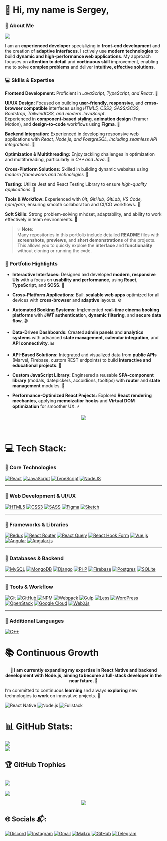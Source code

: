 # 👋 Hi, my name is Sergey,<br>
### 🚀 About Me
<a href="https://figrac0.github.io/" target="_blank">
  <img src="https://img.shields.io/badge/🌐%20Portfolio-blue?style=for-the-badge" />
</a>

I am an **experienced developer** specializing in **front-end development** and the creation of **adaptive interfaces**. I actively use **modern technologies** to build **dynamic and high-performance web applications**. My approach focuses on **attention to detail** and **continuous skill** improvement, enabling me to solve **complex problems** and deliver **intuitive, effective solutions**.



### 💻 Skills & Expertise
**Frontend Development:** Proficient in _JavaScript, TypeScript, and React_. 📍

**UI/UX Design:** Focused on building **user-friendly**, **responsive**, and **cross-browser compatible** interfaces using _HTML5, CSS3, SASS/SCSS, Bootstrap, TailwindCSS, and modern JavaScript_.  
Experienced in **component-based styling**, **animation design** (Framer Motion), and **design-to-code** workflows using **Figma**. 📍

**Backend Integration:** Experienced in developing responsive web applications with _React, Node.js, and PostgreSQL, including seamless API integrations_. 📍

**Optimization & Multithreading:** Enjoy tackling challenges in optimization and multithreading, particularly in _C++ and Java_. 📍

**Cross-Platform Solutions:** Skilled in building dynamic websites using _modern frameworks and technologies_. 📍

**Testing:** Utilize Jest and React Testing Library to ensure _high-quality applications_. 📍

**Tools & Workflow:** Experienced with _Git, GitHub, GitLab, VS Code, npm/yarn_, ensuring smooth collaboration and CI/CD workflows. 📍

**Soft Skills:** Strong problem-solving mindset, adaptability, and ability to work effectively in team environments. 📍

> 💡 **Note:**  
> Many repositories in this portfolio include detailed **README** files with **screenshots**, **previews**, and **short demonstrations** of the projects.  
> This allows you to quickly explore the **interface** and **functionality** without cloning or running the code.

### 🌟 Portfolio Highlights

+ **Interactive Interfaces:** Designed and developed **modern, responsive UIs** with a focus on **usability and performance**, using **React**, **TypeScript**, and **SCSS**. 🧠

+ **Cross-Platform Applications:** Built **scalable web apps** optimized for all devices with **cross-browser** and **adaptive** layouts. ⚙️

+ **Automated Booking Systems:** Implemented **real-time cinema booking platforms** with **JWT authentication**, **dynamic filtering**, and **secure data flow**. 🎬

+ **Data-Driven Dashboards:** Created **admin panels** and **analytics systems** with advanced **state management**, **calendar integration**, and **API connectivity**. 📊

+ **API-Based Solutions:** Integrated and visualized data from **public APIs** (Marvel, Firebase, custom REST endpoints) to build **interactive and educational projects**. 🦸

+ **Custom JavaScript Library:** Engineered a reusable **SPA-component library** (modals, datepickers, accordions, tooltips) with **router** and **state management** modules. 🧩

+ **Performance-Optimized React Projects:** Explored **React rendering mechanics**, applying **memoization hooks** and **Virtual DOM optimization** for smoother UX. ⚡

<p align="center">
  <img src="https://media3.giphy.com/media/v1.Y2lkPTc5MGI3NjExdDU5NGE3Y2RqbWp6ZG9kczR0ZnN3ZjdnZXJ1NWpoMG1xanl4NnMwbSZlcD12MV9pbnRlcm5hbF9naWZfYnlfaWQmY3Q9Zw/tJDz8mPYyUJZ1Pg9fA/giphy.gif" />
</p><br>

# 💻 Tech Stack:

### 🔹 Core Technologies  
[![React](https://img.shields.io/badge/react-%2320232a.svg?style=for-the-badge&logo=react&logoColor=%2361DAFB)]() [![JavaScript](https://img.shields.io/badge/javascript-%23323330.svg?style=for-the-badge&logo=javascript&logoColor=%23F7DF1E)]() [![TypeScript](https://img.shields.io/badge/typescript-%23007ACC.svg?style=for-the-badge&logo=typescript&logoColor=white)]() [![NodeJS](https://img.shields.io/badge/node.js-6DA55F?style=for-the-badge&logo=node.js&logoColor=white)]() 

---

### 🔹 Web Development & UI/UX  
[![HTML5](https://img.shields.io/badge/html5-%23E34F26.svg?style=for-the-badge&logo=html5&logoColor=white)]() [![CSS3](https://img.shields.io/badge/css3-%231572B6.svg?style=for-the-badge&logo=css3&logoColor=white)]() [![SASS](https://img.shields.io/badge/SASS-hotpink.svg?style=for-the-badge&logo=SASS&logoColor=white)]() [![Figma](https://img.shields.io/badge/figma-%23F24E1E.svg?style=for-the-badge&logo=figma&logoColor=white)]() [![Sketch](https://img.shields.io/badge/Sketch-FFB387?style=for-the-badge&logo=sketch&logoColor=black)]()  

---

### 🔹 Frameworks & Libraries  
[![Redux](https://img.shields.io/badge/redux-%23593d88.svg?style=for-the-badge&logo=redux&logoColor=white)]() [![React Router](https://img.shields.io/badge/React_Router-CA4245?style=for-the-badge&logo=react-router&logoColor=white)]() [![React Query](https://img.shields.io/badge/-React%20Query-FF4154?style=for-the-badge&logo=react%20query&logoColor=white)]() [![React Hook Form](https://img.shields.io/badge/React%20Hook%20Form-%23EC5990.svg?style=for-the-badge&logo=reacthookform&logoColor=white)]() [![Vue.js](https://img.shields.io/badge/vue.js-%2335495e.svg?style=for-the-badge&logo=vuedotjs&logoColor=%234FC08D)]() [![Angular](https://img.shields.io/badge/angular-%23DD0031.svg?style=for-the-badge&logo=angular&logoColor=white)]() [![Angular.js](https://img.shields.io/badge/angular.js-%23E23237.svg?style=for-the-badge&logo=angularjs&logoColor=white)]()  

---

### 🔹 Databases & Backend  
[![MySQL](https://img.shields.io/badge/mysql-4479A1.svg?style=for-the-badge&logo=mysql&logoColor=white)]() [![MongoDB](https://img.shields.io/badge/MongoDB-%234ea94b.svg?style=for-the-badge&logo=mongodb&logoColor=white)]() [![Django](https://img.shields.io/badge/django-%23092E20.svg?style=for-the-badge&logo=django&logoColor=white)]() [![PHP](https://img.shields.io/badge/php-%23777BB4.svg?style=for-the-badge&logo=php&logoColor=white)]() [![Firebase](https://img.shields.io/badge/firebase-%23039BE5.svg?style=for-the-badge&logo=firebase)]() [![Postgres](https://img.shields.io/badge/postgres-%23316192.svg?style=for-the-badge&logo=postgresql&logoColor=white)]() [![SQLite](https://img.shields.io/badge/SQLite-003B57?style=for-the-badge&logo=sqlite&logoColor=white)]()

---

### 🔹 Tools & Workflow  
[![Git](https://img.shields.io/badge/git-%23F05033.svg?style=for-the-badge&logo=git&logoColor=white)]() [![GitHub](https://img.shields.io/badge/github-%23121011.svg?style=for-the-badge&logo=github&logoColor=white)]() [![NPM](https://img.shields.io/badge/NPM-%23CB3837.svg?style=for-the-badge&logo=npm&logoColor=white)]() [![Webpack](https://img.shields.io/badge/webpack-%238DD6F9.svg?style=for-the-badge&logo=webpack&logoColor=black)]() [![Gulp](https://img.shields.io/badge/GULP-%23CF4647.svg?style=for-the-badge&logo=gulp&logoColor=white)]() [![Less](https://img.shields.io/badge/less-2B4C80?style=for-the-badge&logo=less&logoColor=white)]() [![WordPress](https://img.shields.io/badge/WordPress-%23117AC9.svg?style=for-the-badge&logo=WordPress&logoColor=white)]() [![OpenStack](https://img.shields.io/badge/Openstack-%23f01742.svg?style=for-the-badge&logo=openstack&logoColor=white)]() [![Google Cloud](https://img.shields.io/badge/GoogleCloud-%234285F4.svg?style=for-the-badge&logo=google-cloud&logoColor=white)]() [![Web3.js](https://img.shields.io/badge/web3.js-F16822?style=for-the-badge&logo=web3.js&logoColor=white)]()  

---

### 🔹 Additional Languages  
[![C++](https://img.shields.io/badge/c++-%2300599C.svg?style=for-the-badge&logo=c%2B%2B&logoColor=white)]()  



# 📚 Continuous Growth 

<p align="center">
  <b>
    🚀 I am currently expanding my expertise in React Native and backend development with Node.js,  
    aiming to become a full-stack developer in the near future. 🌟
  </b>
</p>

I’m committed to continuous **learning** and always **exploring** new technologies to **work** on innovative projects. 🧮


![React Native](https://img.shields.io/badge/React%20Native-Expertise-blue?style=for-the-badge&logo=react)
![Node.js](https://img.shields.io/badge/Node.js-Backend-green?style=for-the-badge&logo=node.js)
![Fullstack](https://img.shields.io/badge/Future-Fullstack-orange?style=for-the-badge)

# 📊 GitHub Stats:
![](https://github-readme-streak-stats.herokuapp.com/?user=Figrac0&theme=aura&hide_border=false)<br/>
![](https://github-readme-stats.vercel.app/api/top-langs/?username=Figrac0&theme=aura&hide_border=false&include_all_commits=false&count_private=false&layout=compact)

## 🏆 GitHub Trophies
![](https://github-profile-trophy.vercel.app/?username=Figrac0&theme=gruvbox&no-frame=false&no-bg=false&margin-w=4)
---
![](https://komarev.com/ghpvc/?username=Figrac0&label=Profile%20views&color=0e75b6&style=flat)



<!-- Proudly created with GPRM ( https://gprm.itsvg.in ) -->
<p align="center">
  <img src="https://media4.giphy.com/media/v1.Y2lkPTc5MGI3NjExOWxqM3JocnBxMHl5Y3V5ZWFxZ2JldWdvZ2s0aGViZ3ZtbWExdnhmMyZlcD12MV9pbnRlcm5hbF9naWZfYnlfaWQmY3Q9Zw/WE59KFXbaf6tsAn2zW/giphy.gif" />
</p>

## 🌐 Socials 📬:
[![Discord](https://img.shields.io/badge/Discord-%237289DA.svg?logo=discord&logoColor=white)](https://discord.gg/.sabilin) 
[![Instagram](https://img.shields.io/badge/Instagram-%23E4405F.svg?logo=Instagram&logoColor=white)](https://instagram.com/fajllovt42) 
[![Gmail](https://img.shields.io/badge/Email-D14836?logo=gmail&logoColor=white)](mailto:serjjinius@gmail.com) 
[![Mail.ru](https://img.shields.io/badge/Mail.ru-005FF9?logo=mail.ru&logoColor=white)](mailto:serjjinius_sablin@mail.ru) 
[![GitHub](https://img.shields.io/badge/GitHub-100000?logo=github&logoColor=white)](https://github.com/Figrac0) 
[![Telegram](https://img.shields.io/badge/Telegram-2CA5E0?logo=telegram&logoColor=white)](https://t.me/fajllovt42)
